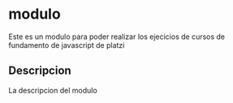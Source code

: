 # modulo

Este es un modulo para poder realizar los ejecicios de cursos de fundamento de javascript de platzi

## Descripcion

La descripcion del modulo

